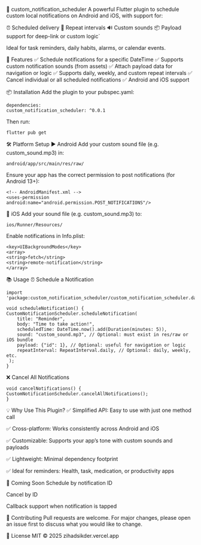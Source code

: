 📆 custom_notification_scheduler
A powerful Flutter plugin to schedule custom local notifications on Android and iOS, with support for:
        
⏰ Scheduled delivery
🔁 Repeat intervals
🔊 Custom sounds
📦 Payload support for deep-link or custom logic`

Ideal for task reminders, daily habits, alarms, or calendar events.

🚀 Features
✅ Schedule notifications for a specific DateTime
✅ Supports custom notification sounds (from assets)
✅ Attach payload data for navigation or logic
✅ Supports daily, weekly, and custom repeat intervals
✅ Cancel individual or all scheduled notifications
✅ Android and iOS support

📦 Installation
Add the plugin to your pubspec.yaml:

    dependencies:
    custom_notification_scheduler: ^0.0.1

Then run:

    flutter pub get

🛠️ Platform Setup
▶️ Android
Add your custom sound file (e.g. custom_sound.mp3) in:

    android/app/src/main/res/raw/

Ensure your app has the correct permission to post notifications (for Android 13+):

    <!-- AndroidManifest.xml -->
    <uses-permission android:name="android.permission.POST_NOTIFICATIONS"/>

🍎 iOS
Add your sound file (e.g. custom_sound.mp3) to:

    ios/Runner/Resources/

Enable notifications in Info.plist:

    <key>UIBackgroundModes</key>
    <array>
    <string>fetch</string>
    <string>remote-notification</string>
    </array>
📚 Usage
⏰ Schedule a Notification

    import 'package:custom_notification_scheduler/custom_notification_scheduler.dart';
    
    void scheduleNotification() {
    CustomNotificationScheduler.scheduleNotification(
        title: "Reminder",
        body: "Time to take action!",
        scheduledTime: DateTime.now().add(Duration(minutes: 5)),
        sound: "custom_sound.mp3", // Optional: must exist in res/raw or iOS bundle
        payload: {"id": 1}, // Optional: useful for navigation or logic
        repeatInterval: RepeatInterval.daily, // Optional: daily, weekly, etc.
     );
    }
❌ Cancel All Notifications

    void cancelNotifications() {
    CustomNotificationScheduler.cancelAllNotifications();
    }

💡 Why Use This Plugin?
✅ Simplified API: Easy to use with just one method call

✅ Cross-platform: Works consistently across Android and iOS

✅ Customizable: Supports your app’s tone with custom sounds and payloads

✅ Lightweight: Minimal dependency footprint

✅ Ideal for reminders: Health, task, medication, or productivity apps

📌 Coming Soon
Schedule by notification ID

Cancel by ID

Callback support when notification is tapped

🤝 Contributing
Pull requests are welcome. For major changes, please open an issue first to discuss what you would like to change.

📄 License
MIT © 2025 zihadsikder.vercel.app